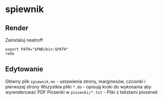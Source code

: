 # spiewnik

## Render

Zainstaluj neatroff

```
export PATH="$PWD/bin:$PATH"
redo
```

## Edytowanie

Główny plik `spiewnik.ms` - ustawienia strony, marginesów, czcionki i pierwszej strony
Wszystkie pliki `*.do` - opisują kroki do wykonania aby wyrenderować PDF
Piosenki w `piosenki/*.txt` - Pliki z tekstami piosenek
